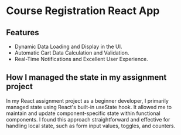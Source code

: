 # Course Registration React App

## Features
* Dynamic Data Loading and Display in the UI.
* Automatic Cart Data Calculation and Validation.
* Real-Time Notifications and Excellent User Experience.

## How I managed the state in my assignment project
In my React assignment project as a beginner developer, I primarily managed state using React's built-in useState hook. It allowed me to maintain and update component-specific state within functional components. I found this approach straightforward and effective for handling local state, such as form input values, toggles, and counters.

